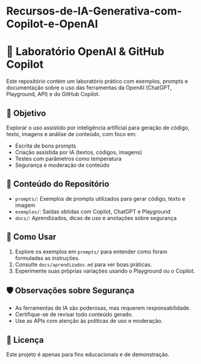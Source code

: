 # Recursos-de-IA-Generativa-com-Copilot-e-OpenAI

# 🧪 Laboratório OpenAI & GitHub Copilot

Este repositório contém um laboratório prático com exemplos, prompts e documentação sobre o uso das ferramentas da OpenAI (ChatGPT, Playground, API) e do GitHub Copilot.

## 🎯 Objetivo

Explorar o uso assistido por inteligência artificial para geração de código, texto, imagens e análise de conteúdo, com foco em:

- Escrita de bons prompts
- Criação assistida por IA (textos, códigos, imagens)
- Testes com parâmetros como temperatura
- Segurança e moderação de conteúdo

## 📁 Conteúdo do Repositório

- `prompts/`: Exemplos de prompts utilizados para gerar código, texto e imagem
- `exemplos/`: Saídas obtidas com Copilot, ChatGPT e Playground
- `docs/`: Aprendizados, dicas de uso e anotações sobre segurança

## 🚀 Como Usar

1. Explore os exemplos em `prompts/` para entender como foram formuladas as instruções.
2. Consulte `docs/aprendizados.md` para ver boas práticas.
3. Experimente suas próprias variações usando o Playground ou o Copilot.

## 🛡️ Observações sobre Segurança

- As ferramentas de IA são poderosas, mas requerem responsabilidade.
- Certifique-se de revisar todo conteúdo gerado.
- Use as APIs com atenção às políticas de uso e moderação.

## 📜 Licença

Este projeto é apenas para fins educacionais e de demonstração.
